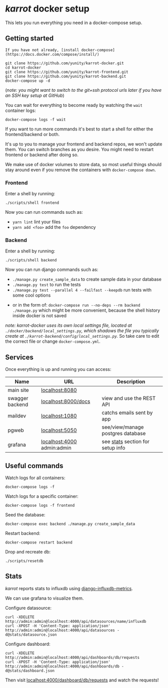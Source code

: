 # _karrot_ docker setup

This lets you run everything you need in a docker-compose setup.

## Getting started

```
If you have not already, [install docker-compose](https://docs.docker.com/compose/install/)

git clone https://github.com/yunity/karrot-docker.git
cd karrot-docker
git clone https://github.com/yunity/karrot-frontend.git
git clone https://github.com/yunity/karrot-backend.git
docker-compose up -d
```

(_note: you might want to switch to the git+ssh protocol urls later if you have an SSH key setup at GitHub_)

You can wait for everything to become ready by watching the `wait` container logs:

```
docker-compose logs -f wait
```

If you want to run more commands it's best to start a shell for either the frontend/backend or both.

It's up to you to manage your frontend and backend repos, we won't update them. You can switch branches as you desire. You might need to restart frontend or backend after doing so.

We make use of docker volumes to store data, so most useful things should stay around even if you remove the containers with `docker-compose down`.

### Frontend

Enter a shell by running:

```
./scripts/shell frontend
```

Now you can run commands such as:
* `yarn lint` lint your files
* `yarn add <foo>` add the `foo` dependency

### Backend

Enter a shell by running:

```
./scripts/shell backend
```

Now you can run django commands such as:
* `./manage.py create_sample_data` to create sample data in your database
* `./manage.py test` to run the tests
* `./manage.py test --parallel 4 --failfast --keepdb` run tests with some cool options
- or in the form of: `docker-compose run --no-deps --rm backend ./manage.py` which might be more convenient, because the shell history inside docker is not saved

_note: karrot-docker uses its own local settings file, located at `./docker/backend/local_settings.py`, which shadows the file you typically create at `./karrot-backend/config/local_settings.py`._ So take care to edit the correct file or change `docker-compose.yml`.



## Services

Once everything is up and running you can access:

| Name | URL | Description |
|---|---|---|
| main site | [localhost:8080](http://localhost:8080) | |
| swagger backend | [localhost:8000/docs](http://localhost:8000/docs) | view and use the REST API |
| maildev | [localhost:1080](http://localhost:1080) | catchs emails sent by app |
| pgweb | [localhost:5050](http://localhost:5050) | see/view/manage postgres database |
| grafana | [localhost:4000](http://localhost:4000) admin:admin | see [stats](#stats) section for setup info |

## Useful commands

Watch logs for all containers:
```
docker-compose logs -f
```

Watch logs for a specific container:
```
docker-compose logs -f frontend
```

Seed the database:
```
docker-compose exec backend ./manage.py create_sample_data
```

Restart backend:
```
docker-compose restart backend
```

Drop and recreate db:
```
./scripts/resetdb
```

## Stats

_karrot_ reports stats to influxdb using
[django-influxdb-metrics](https://github.com/bitlabstudio/django-influxdb-metrics).

We can use grafana to visualize them.

Configure datasource:
```
curl -XDELETE http://admin:admin@localhost:4000/api/datasources/name/influxdb
curl -XPOST -H 'Content-Type: application/json' http://admin:admin@localhost:4000/api/datasources -d@stats/datasource.json
```

Configure dashboard:
```
curl -XDELETE http://admin:admin@localhost:4000/api/dashboards/db/requests
curl -XPOST -H 'Content-Type: application/json' http://admin:admin@localhost:4000/api/dashboards/db -d@stats/dashboard.json
```

Then visit [localhost:4000/dashboard/db/requests](http://localhost:4000/dashboard/db/requests) and watch the requests!
